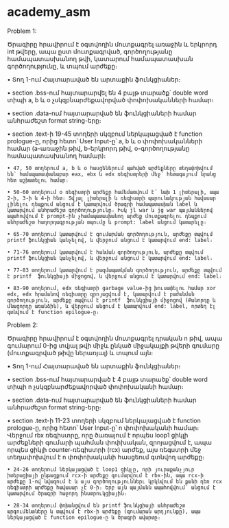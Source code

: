# academy_asm

Problem 1:

Ծրագիրը հրավիրում է օգտվողին մուտքագրել առաջին և երկրորդ int թվերը, ապա ըստ մուտքագրված, գործողությանը համապատասխանող թվի, կատարում համապատասխան գործողությունը, և տպում արժեքը։
                                    
• Տող 1-ում Հայտարաված են արտաքին ֆունկցիաներ։

• section .bss-ում հայտարարվել են 4 բայթ տարածք՝ double word տիպի a, b և o չսկզբնարժեքավորված փոփոխականների համար։

• section .data-ում հայտարարված են ֆունկցիաների համար անհրաժեշտ format string-երը։

• section .text-ի 19-45 տողերի սկզբում ներկայացված է function prologue-ը, որից հետո՝ User Input-ը՝ a, b և օ փոփոխականների համար (a-առաջին թիվ, b-երկրորդ թիվ, o-գործողությանը համապատասխանող համար)։ 

    • 47, 50 տողերում a, b և o հասցեներում պահված արժեքները տեղափոխվում են՝ համապատասխանաբար eax, ebx և edx ռեգիստրերի մեջ՝ հետագայում նրանց հետ աշխատելու համար։

    • 50-60 տողերում o ռեգիստրի արժեքը համեմատվում է՝ նախ 1 լիտերալի, ապա 2-ի, 3-ի և 4-ի հետ։ Տվյալ լիտերալի և ռեգիստրի պարունակության հավասար լինելու դեպքում անցում է կատարվում ծրագրի համապատասխան label և կատարվում անհրաժեշտ գործողությունը։ Իսկ jl war և jg war պայմաններով ապահովվում է prompt-ին չհամապատասխանող արժեք մուտքագրելու դեպքում անհրաժեշտ հաղորդագրության տպումը և prompt: label անցում կատարելը։

    • 65-70 տողերում կատարվում է գումարման գործողություն, արժեքը տպվում printf ֆունկցիան կանչելով, և վերջում անցում է կատարվում end: label։

    • 71-76 տողերում կատարվում է հանման գործողություն, արժեքը տպվում printf ֆունկցիան կանչելով, և վերջում անցում է կատարվում end: label։

    • 77-83 տողերում կատարվում է բազմապատկման գործողություն, արժեքը տպվում է printf  ֆունկցիայի միջոցով, և վերջում անցում է կատարվում end: label։

    • 83-90 տողերում, edx ռեգիստրի garbage value-ից խուսափելու համար xor edx, edx հրամանով ռեգիստրը զրոյացվում է, կատարվում է բաժանման գործողություն, արժեքը տպվում է printf  ֆունկցիայի միջոցով (Քանորդը և մնացորդը առանձին), և վերջում անցում է կատարվում end: label, որտեղ էլ գտնվում է function epilogue-ը։




Problem 2:
                                
Ծրագիրը հրավիրում է օգտվողին մուտքագրել դրական n թիվ, ապա գումարում 0-ից տվյալ թվի միջև ընկած միջակայքի թվերի գումարը (մուտքագրված թիվը ներառյալ) և տպում այն։

• Տող 1-ում Հայտարաված են արտաքին ֆունկցիաներ։

• section .bss-ում հայտարարված է 4 բայթ տարածք՝ double word տիպի n չսկզբնարժեքավորված փոփոխականի համար։

• section .data-ում հայտարարված են ֆունկցիաների համար անհրաժեշտ format string-երը։

• section .text-ի 11-23 տողերի սկզբում ներկայացված է function prologue-ը, որից հետո՝ User Input-ը՝ n փոփոխականի համար։ Վերջում rbx ռեգիստրը, որը ծառայում է որպես loop1 ցիկլի արժեքների գումարի պահման փոփխական, զրոյացվում է, ապա որպես ցիկլի counter-ռեգիստրի (rcx) արժեք, այս ռեգստրի մեջ տեղափոխվում է n փոփոխականի հասցեում գտնվող արժեքը։

    • 24-26 տողերում ներկայացված է loop1 ցիկլը, որի յուրաքանչյուր իտերացիայի ընթացքում rcx-ի արժեքը գումարվում է rbx֊ին, ապա rcx-ի արժեքը 1-ով նվազում է և այս գործողություններւ կրկնվում են քանի դեռ rcx ռեգիստրի արժեքը հավասար չէ 0-ի։ Երբ այն պայմանն ապահովվում՝ անցում է կատարվում ծրագրի հաջորդ ինստրուկցիային։
    
    • 28-34 տողերում փոխանցվում են printf ֆունկցիայի անհրաժեշտ արգումենտները և տպվում է rbx-ի արժեքը (գումարան արդյունքը), ապա ներկայացված է function epilogue-ը և ծրագրի ավարտը։
